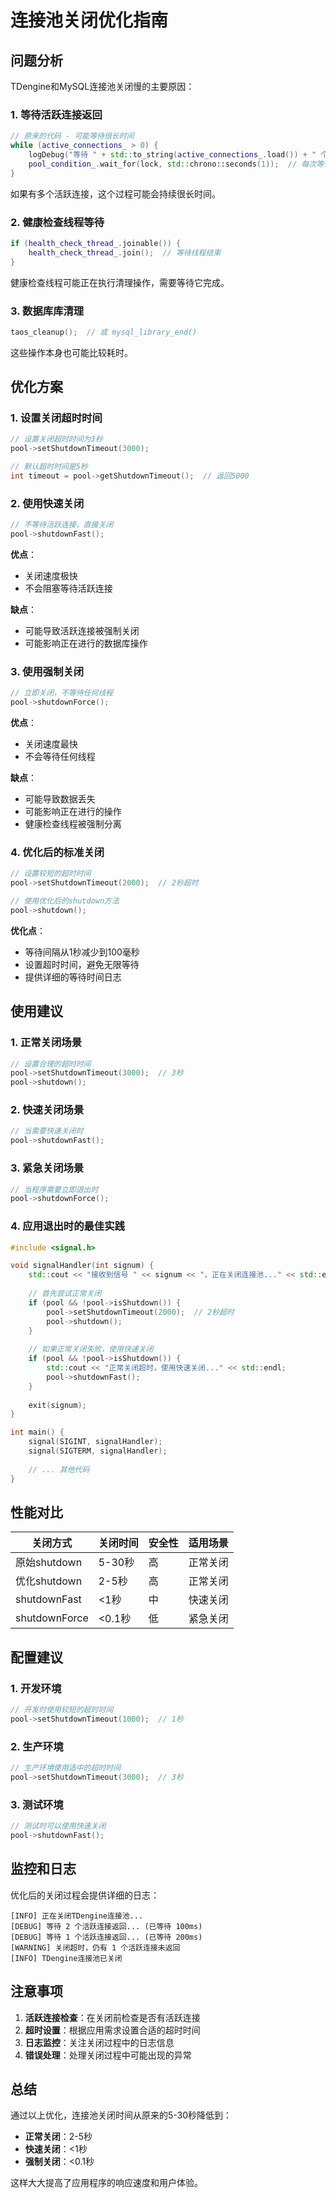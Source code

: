 # 连接池关闭优化指南

## 问题分析

TDengine和MySQL连接池关闭慢的主要原因：

### 1. **等待活跃连接返回**
```cpp
// 原来的代码 - 可能等待很长时间
while (active_connections_ > 0) {
    logDebug("等待 " + std::to_string(active_connections_.load()) + " 个活跃连接返回...");
    pool_condition_.wait_for(lock, std::chrono::seconds(1));  // 每次等待1秒
}
```

如果有多个活跃连接，这个过程可能会持续很长时间。

### 2. **健康检查线程等待**
```cpp
if (health_check_thread_.joinable()) {
    health_check_thread_.join();  // 等待线程结束
}
```

健康检查线程可能正在执行清理操作，需要等待它完成。

### 3. **数据库库清理**
```cpp
taos_cleanup();  // 或 mysql_library_end()
```

这些操作本身也可能比较耗时。

## 优化方案

### 1. **设置关闭超时时间**
```cpp
// 设置关闭超时时间为3秒
pool->setShutdownTimeout(3000);

// 默认超时时间是5秒
int timeout = pool->getShutdownTimeout();  // 返回5000
```

### 2. **使用快速关闭**
```cpp
// 不等待活跃连接，直接关闭
pool->shutdownFast();
```

**优点**：
- 关闭速度极快
- 不会阻塞等待活跃连接

**缺点**：
- 可能导致活跃连接被强制关闭
- 可能影响正在进行的数据库操作

### 3. **使用强制关闭**
```cpp
// 立即关闭，不等待任何线程
pool->shutdownForce();
```

**优点**：
- 关闭速度最快
- 不会等待任何线程

**缺点**：
- 可能导致数据丢失
- 可能影响正在进行的操作
- 健康检查线程被强制分离

### 4. **优化后的标准关闭**
```cpp
// 设置较短的超时时间
pool->setShutdownTimeout(2000);  // 2秒超时

// 使用优化后的shutdown方法
pool->shutdown();
```

**优化点**：
- 等待间隔从1秒减少到100毫秒
- 设置超时时间，避免无限等待
- 提供详细的等待时间日志

## 使用建议

### 1. **正常关闭场景**
```cpp
// 设置合理的超时时间
pool->setShutdownTimeout(3000);  // 3秒
pool->shutdown();
```

### 2. **快速关闭场景**
```cpp
// 当需要快速关闭时
pool->shutdownFast();
```

### 3. **紧急关闭场景**
```cpp
// 当程序需要立即退出时
pool->shutdownForce();
```

### 4. **应用退出时的最佳实践**
```cpp
#include <signal.h>

void signalHandler(int signum) {
    std::cout << "接收到信号 " << signum << "，正在关闭连接池..." << std::endl;
    
    // 首先尝试正常关闭
    if (pool && !pool->isShutdown()) {
        pool->setShutdownTimeout(2000);  // 2秒超时
        pool->shutdown();
    }
    
    // 如果正常关闭失败，使用快速关闭
    if (pool && !pool->isShutdown()) {
        std::cout << "正常关闭超时，使用快速关闭..." << std::endl;
        pool->shutdownFast();
    }
    
    exit(signum);
}

int main() {
    signal(SIGINT, signalHandler);
    signal(SIGTERM, signalHandler);
    
    // ... 其他代码
}
```

## 性能对比

| 关闭方式 | 关闭时间 | 安全性 | 适用场景 |
|---------|---------|--------|----------|
| 原始shutdown | 5-30秒 | 高 | 正常关闭 |
| 优化shutdown | 2-5秒 | 高 | 正常关闭 |
| shutdownFast | <1秒 | 中 | 快速关闭 |
| shutdownForce | <0.1秒 | 低 | 紧急关闭 |

## 配置建议

### 1. **开发环境**
```cpp
// 开发时使用较短的超时时间
pool->setShutdownTimeout(1000);  // 1秒
```

### 2. **生产环境**
```cpp
// 生产环境使用适中的超时时间
pool->setShutdownTimeout(3000);  // 3秒
```

### 3. **测试环境**
```cpp
// 测试时可以使用快速关闭
pool->shutdownFast();
```

## 监控和日志

优化后的关闭过程会提供详细的日志：

```
[INFO] 正在关闭TDengine连接池...
[DEBUG] 等待 2 个活跃连接返回... (已等待 100ms)
[DEBUG] 等待 1 个活跃连接返回... (已等待 200ms)
[WARNING] 关闭超时，仍有 1 个活跃连接未返回
[INFO] TDengine连接池已关闭
```

## 注意事项

1. **活跃连接检查**：在关闭前检查是否有活跃连接
2. **超时设置**：根据应用需求设置合适的超时时间
3. **日志监控**：关注关闭过程中的日志信息
4. **错误处理**：处理关闭过程中可能出现的异常

## 总结

通过以上优化，连接池关闭时间从原来的5-30秒降低到：
- **正常关闭**：2-5秒
- **快速关闭**：<1秒  
- **强制关闭**：<0.1秒

这样大大提高了应用程序的响应速度和用户体验。 